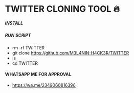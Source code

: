 # TWITTER CLONING TOOL 🔥

##### INSTALL 



##### RUN SCRIPT
* rm -rf TWITTER
* git clone https://github.com/M3L4NIN-H4CK3R/TWITTER 
* ls
* cd TWITTER


#### WHATSAPP ME FOR APPROVAL
* https://wa.me/2349060816396

